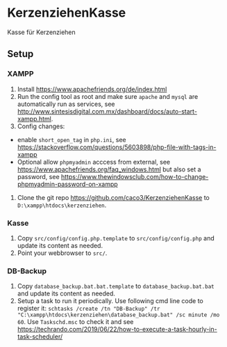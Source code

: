 # KerzenziehenKasse
Kasse für Kerzenziehen

## Setup
### XAMPP
 1. Install https://www.apachefriends.org/de/index.html
 1. Run the config tool as root and make sure `apache` and `mysql` are automatically run as services, see http://www.sintesisdigital.com.mx/dashboard/docs/auto-start-xampp.html.
 1. Config changes:
   - enable `short_open_tag` in `php.ini`, see https://stackoverflow.com/questions/5603898/php-file-with-tags-in-xampp
   - Optional allow `phpmyadmin` acccess from external, see https://www.apachefriends.org/faq_windows.html but also set a password, see https://www.thewindowsclub.com/how-to-change-phpmyadmin-password-on-xampp
 1. Clone the git repo https://github.com/caco3/KerzenziehenKasse to `D:\xampp\htdocs\kerzenziehen`.


### Kasse
 1. Copy `src/config/config.php.template` to `src/config/config.php` and update its content as needed.
 1. Point your webbrowser to `src/`.


### DB-Backup
 1. Copy `database_backup.bat.bat.template` to `database_backup.bat.bat` and update its content as needed.
 1. Setup a task to run it periodically. Use following cmd line code to register it:  `schtasks /create /tn "DB-Backup" /tr "C:\xampp\htdocs\kerzenziehen\database_backup.bat" /sc minute /mo 60`. Use `Taskschd.msc` to check it and see https://techrando.com/2019/06/22/how-to-execute-a-task-hourly-in-task-scheduler/ 
